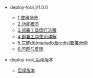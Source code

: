 * deploy-tool_V1.0.0
  * [1.使用场景](/v1.0.0/1-usage-scenario)
  * [2.功能概览](/v1.0.0/2-function)
  * [3.部署工具运行流程](/v1.0.0/3-run-proc)
  * [4.部署工具使用详解](/v1.0.0/4-usage-detail)
  * [5.完整db(mariadb及redis)部署示例](/v1.0.0/5-deployment)
  * [6.问题与反馈](/v1.0.0/6-feedback)

* deploy-tool_后续版本
  * [后续版本](continue)